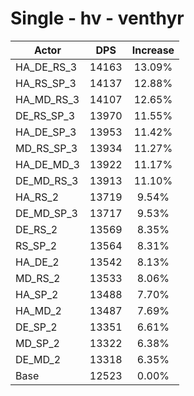 # Single - hv - venthyr
| Actor | DPS | Increase |
|---|:---:|:---:|
|HA_DE_RS_3|14163|13.09%|
|HA_RS_SP_3|14137|12.88%|
|HA_MD_RS_3|14107|12.65%|
|DE_RS_SP_3|13970|11.55%|
|HA_DE_SP_3|13953|11.42%|
|MD_RS_SP_3|13934|11.27%|
|HA_DE_MD_3|13922|11.17%|
|DE_MD_RS_3|13913|11.10%|
|HA_RS_2|13719|9.54%|
|DE_MD_SP_3|13717|9.53%|
|DE_RS_2|13569|8.35%|
|RS_SP_2|13564|8.31%|
|HA_DE_2|13542|8.13%|
|MD_RS_2|13533|8.06%|
|HA_SP_2|13488|7.70%|
|HA_MD_2|13487|7.69%|
|DE_SP_2|13351|6.61%|
|MD_SP_2|13322|6.38%|
|DE_MD_2|13318|6.35%|
|Base|12523|0.00%|
